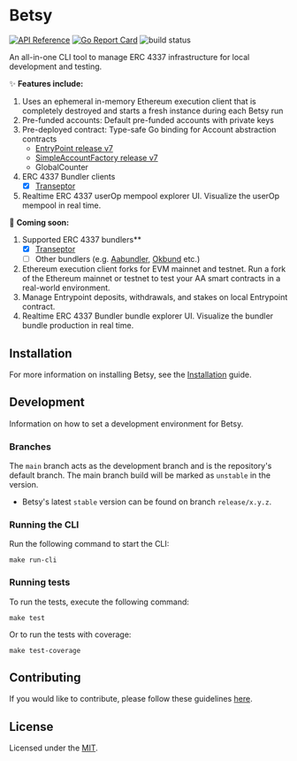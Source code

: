 # Betsy

[![API Reference](
https://pkg.go.dev/badge/github.com/transeptorlabs/betsy
)](https://pkg.go.dev/github.com/transeptorlabs/betsy)
[![Go Report Card](https://goreportcard.com/badge/github.com/transeptorlabs/betsy)](https://goreportcard.com/report/github.com/transeptorlabs/betsy)
![build status](https://github.com/transeptorlabs/betsy/actions/workflows/build.yml/badge.svg?branch=main)

An all-in-one CLI tool to manage ERC 4337 infrastructure for local development and testing. 

✨ **Features include:**
1. Uses an ephemeral in-memory Ethereum execution client that is completely destroyed and starts a fresh instance during each Betsy run
2. Pre-funded accounts: Default pre-funded accounts with private keys
3. Pre-deployed contract: Type-safe Go binding for Account abstraction contracts
   - [EntryPoint release v7](https://github.com/eth-infinitism/account-abstraction/blob/releases/v0.7/contracts/core/EntryPoint.sol)
   - [SimpleAccountFactory release v7](https://github.com/eth-infinitism/account-abstraction/blob/releases/v0.7/contracts/samples/SimpleAccountFactory.sol)
   - GlobalCounter
4. ERC 4337 Bundler clients
    - [x] [Transeptor](https://github.com/transeptorlabs/transeptor-bundler)
5. Realtime ERC 4337 userOp mempool explorer UI. Visualize the userOp mempool in real time.

🚧 **Coming soon:**
1. Supported ERC 4337 bundlers**
   - [x] [Transeptor](https://github.com/transeptorlabs/transeptor-bundler)
   - [ ] Other bundlers (e.g. [Aabundler](https://github.com/eth-infinitism/bundler), [Okbund](https://github.com/okx/okbund) etc.)
2. Ethereum execution client forks for EVM mainnet and testnet. Run a fork of the Ethereum mainnet or testnet to test your AA smart contracts in a real-world environment.
3. Manage Entrypoint deposits, withdrawals, and stakes on local Entrypoint contract.
4. Realtime ERC 4337 Bundler bundle explorer UI. Visualize the bundler bundle production in real time.

## Installation

For more information on installing Betsy, see the [Installation](./docs/installation.md) guide.

##  Development

Information on how to set a development environment for Betsy.

### Branches

The `main` branch acts as the development branch and is the repository's default branch. The main branch build will be marked as `unstable` in the version.
- Betsy's latest `stable` version can be found on branch `release/x.y.z`.

### Running the CLI

Run the following command to start the CLI:
```shell
make run-cli
```

### Running tests

To run the tests, execute the following command:
```shell
make test
```

Or to run the tests with coverage:
```shell
make test-coverage
```

##  Contributing

If you would like to contribute, please follow these guidelines [here](https://github.com/transeptorlabs/betsy/blob/main/CONTRIBUTING.md).

## License

Licensed under the [MIT](https://github.com/transeptorlabs/betsy/blob/main/LICENSE).
